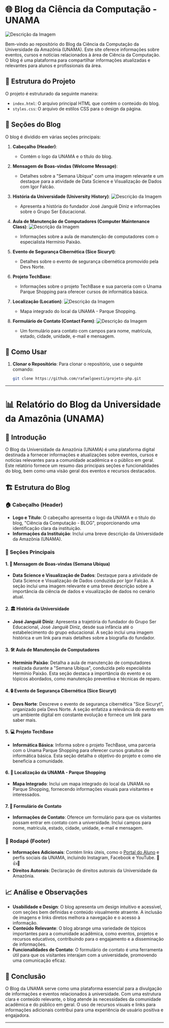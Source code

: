 # 🌐 Blog da Ciência da Computação - UNAMA
![Descrição da Imagem](UNAMA.png)

Bem-vindo ao repositório do Blog da Ciência da Computação da Universidade da Amazônia (UNAMA). Este site oferece informações sobre eventos, cursos e notícias relacionados à área de Ciência da Computação. O blog é uma plataforma para compartilhar informações atualizadas e relevantes para alunos e profissionais da área.

## 📂 Estrutura do Projeto

O projeto é estruturado da seguinte maneira:

- `index.html`: O arquivo principal HTML que contém o conteúdo do blog.
- `styles.css`: O arquivo de estilos CSS para o design da página.

## 📝 Seções do Blog

O blog é dividido em várias seções principais:

1. **Cabeçalho (Header)**:
   - Contém o logo da UNAMA e o título do blog.

2. **Mensagem de Boas-vindas (Welcome Message)**:
   - Detalhes sobre a "Semana Ubíqua" com uma imagem relevante e um destaque para a atividade de Data Science e Visualização de Dados com Igor Falcão.

3. **História da Universidade (University History)**:
![Descrição da Imagem](HISTORIA.png)
   - Apresenta a história do fundador José Janguiê Diniz e informações sobre o Grupo Ser Educacional.

4. **Aula de Manutenção de Computadores (Computer Maintenance Class)**:
![Descrição da Imagem](UBIQUA.png)
   - Informações sobre a aula de manutenção de computadores com o especialista Hermínio Paixão.

5. **Evento de Segurança Cibernética (Sice Sicuryt)**:
   - Detalhes sobre o evento de segurança cibernética promovido pela Devs Norte.

6. **Projeto TechBase**:
   - Informações sobre o projeto TechBase e sua parceria com o Unama Parque Shopping para oferecer cursos de informática básica.

7. **Localização (Location)**:
![Descrição da Imagem](LOCALIZACAO.png)
   - Mapa integrado do local da UNAMA - Parque Shopping.

8. **Formulário de Contato (Contact Form)**:
![Descrição da Imagem](FALECONOSCO.png)
   - Um formulário para contato com campos para nome, matrícula, estado, cidade, unidade, e-mail e mensagem.

## 🚀 Como Usar

1. **Clonar o Repositório**:
   Para clonar o repositório, use o seguinte comando:
   ```bash
   git clone https://github.com/rafaelgoesti/projeto-php.git
---

# 📊 Relatório do Blog da Universidade da Amazônia (UNAMA)

## 📘 Introdução

O Blog da Universidade da Amazônia (UNAMA) é uma plataforma digital destinada a fornecer informações e atualizações sobre eventos, cursos e notícias relevantes para a comunidade acadêmica e o público em geral. Este relatório fornece um resumo das principais seções e funcionalidades do blog, bem como uma visão geral dos eventos e recursos destacados.

## 🏗️ Estrutura do Blog

### 🏠 Cabeçalho (Header)

- **Logo e Título**: O cabeçalho apresenta o logo da UNAMA e o título do blog, "Ciência da Computação - BLOG", proporcionando uma identificação clara da instituição.
- **Informações da Instituição**: Inclui uma breve descrição da Universidade da Amazônia (UNAMA).

### 📑 Seções Principais

#### 1. **📅 Mensagem de Boas-vindas (Semana Ubíqua)**

- **Data Science e Visualização de Dados**: Destaque para a atividade de Data Science e Visualização de Dados conduzida por Igor Falcão. A seção inclui uma imagem relevante e uma breve descrição sobre a importância da ciência de dados e visualização de dados no cenário atual.

#### 2. **🏛️ História da Universidade**

- **José Janguiê Diniz**: Apresenta a trajetória do fundador do Grupo Ser Educacional, José Janguiê Diniz, desde sua infância até o estabelecimento do grupo educacional. A seção inclui uma imagem histórica e um link para mais detalhes sobre a biografia do fundador.

#### 3. **🛠️ Aula de Manutenção de Computadores**

- **Hermínio Paixão**: Detalha a aula de manutenção de computadores realizada durante a "Semana Ubíqua", conduzida pelo especialista Hermínio Paixão. Esta seção destaca a importância do evento e os tópicos abordados, como manutenção preventiva e técnicas de reparo.

#### 4. **🔒 Evento de Segurança Cibernética (Sice Sicuryt)**

- **Devs Norte**: Descreve o evento de segurança cibernética "Sice Sicuryt", organizado pela Devs Norte. A seção enfatiza a relevância do evento em um ambiente digital em constante evolução e fornece um link para saber mais.

#### 5. **💻 Projeto TechBase**

- **Informática Básica**: Informa sobre o projeto TechBase, uma parceria com o Unama Parque Shopping para oferecer cursos gratuitos de informática básica. Esta seção detalha o objetivo do projeto e como ele beneficia a comunidade.

#### 6. **📍 Localização da UNAMA - Parque Shopping**

- **Mapa Integrado**: Inclui um mapa integrado do local da UNAMA no Parque Shopping, fornecendo informações visuais para visitantes e interessados.

#### 7. **📧 Formulário de Contato**

- **Informações de Contato**: Oferece um formulário para que os visitantes possam entrar em contato com a universidade. Inclui campos para nome, matrícula, estado, cidade, unidade, e-mail e mensagem.

### 📜 Rodapé (Footer)

- **Informações Adicionais**: Contém links úteis, como o [Portal do Aluno](https://aluno.sereduc.com/) e perfis sociais da UNAMA, incluindo Instagram, Facebook e YouTube. 📸👍🎥
- **Direitos Autorais**: Declaração de direitos autorais da Universidade da Amazônia.

## 📈 Análise e Observações

- **Usabilidade e Design**: O blog apresenta um design intuitivo e acessível, com seções bem definidas e conteúdo visualmente atraente. A inclusão de imagens e links diretos melhora a navegação e o acesso à informação.
- **Conteúdo Relevante**: O blog abrange uma variedade de tópicos importantes para a comunidade acadêmica, como eventos, projetos e recursos educativos, contribuindo para o engajamento e a disseminação de informações.
- **Funcionalidades de Contato**: O formulário de contato é uma ferramenta útil para que os visitantes interajam com a universidade, promovendo uma comunicação eficaz.

## 🎯 Conclusão

O Blog da UNAMA serve como uma plataforma essencial para a divulgação de informações e eventos relacionados à universidade. Com uma estrutura clara e conteúdo relevante, o blog atende às necessidades da comunidade acadêmica e do público em geral. O uso de recursos visuais e links para informações adicionais contribui para uma experiência de usuário positiva e engajadora.

---